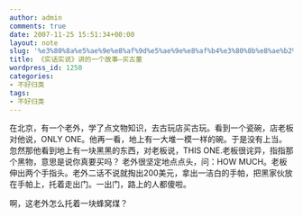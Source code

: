 ```yaml
---
author: admin
comments: true
date: 2007-11-25 15:51:34+00:00
layout: note
slug: '%e3%80%8a%e5%ae%9e%e8%af%9d%e5%ae%9e%e8%af%b4%e3%80%8b%e8%ae%b2%e7%9a%84%e4%b8%80%e4%b8%aa%e6%95%85%e4%ba%8b%e2%80%93%e4%b9%b0%e5%8f%a4%e8%91%a3'
title: 《实话实说》讲的一个故事–买古董
wordpress_id: 1250
categories:
- 不好归类
tags:
- 不好归类
---
```


在北京，有一个老外，学了点文物知识，去古玩店买古玩。看到一个瓷碗，店老板对他说，ONLY ONE。他再一看，地上有一大堆一模一样的碗。于是没有上当。忽然那他看到地上有一块黑黑的东西，对老板说，THIS ONE.老板很诧异，指指那个黑物，意思是说你真要买吗？ 老外很坚定地点点头，问：HOW MUCH。老板伸出两个手指头。老外二话不说就掏出200美元，拿出一洁白的手帕，把黑家伙放在手帕上，托着走出门。一出门，路上的人都傻啦。

啊，这老外怎么托着一块蜂窝煤？

